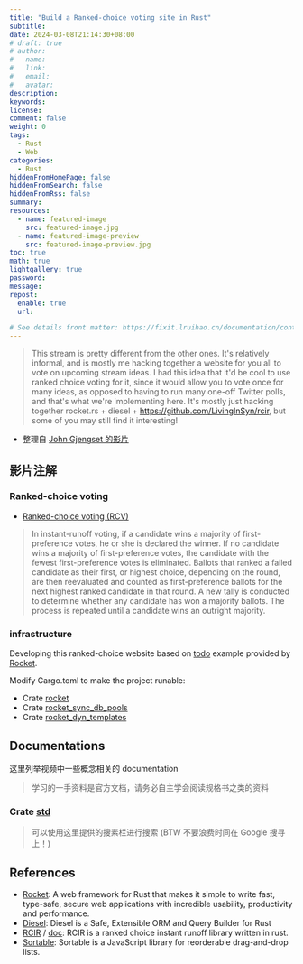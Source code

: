 ```yaml
---
title: "Build a Ranked-choice voting site in Rust"
subtitle:
date: 2024-03-08T21:14:30+08:00
# draft: true
# author:
#   name:
#   link:
#   email:
#   avatar:
description:
keywords:
license:
comment: false
weight: 0
tags:
  - Rust
  - Web
categories:
  - Rust
hiddenFromHomePage: false
hiddenFromSearch: false
hiddenFromRss: false
summary:
resources:
  - name: featured-image
    src: featured-image.jpg
  - name: featured-image-preview
    src: featured-image-preview.jpg
toc: true
math: true
lightgallery: true
password:
message:
repost:
  enable: true
  url:

# See details front matter: https://fixit.lruihao.cn/documentation/content-management/introduction/#front-matter
---
```


<!--more-->

> This stream is pretty different from the other ones. It's relatively informal, and is mostly me hacking together a website for you all to vote on upcoming stream ideas. I had this idea that it'd be cool to use ranked choice voting for it, since it would allow you to vote once for many ideas, as opposed to having to run many one-off Twitter polls, and that's what we're implementing here. It's mostly just hacking together rocket.rs + diesel + https://github.com/LivingInSyn/rcir, but some of you may still find it interesting!

- 整理自 [John Gjengset 的影片](https://www.youtube.com/watch?v=8LSNN-Y9Ftg)

## 影片注解

### Ranked-choice voting

- [Ranked-choice voting (RCV)](https://ballotpedia.org/Ranked-choice_voting_(RCV))

> In instant-runoff voting, if a candidate wins a majority of first-preference votes, he or she is declared the winner. If no candidate wins a majority of first-preference votes, the candidate with the fewest first-preference votes is eliminated. Ballots that ranked a failed candidate as their first, or highest choice, depending on the round, are then reevaluated and counted as first-preference ballots for the next highest ranked candidate in that round. A new tally is conducted to determine whether any candidate has won a majority ballots. The process is repeated until a candidate wins an outright majority. 

### infrastructure

Developing this ranked-choice website based on [todo](https://github.com/rwf2/Rocket/tree/master/examples/todo) example provided by [Rocket](https://github.com/rwf2/Rocket/).

Modify Cargo.toml to make the project runable:

- Crate [rocket](https://api.rocket.rs/v0.5/rocket/)
- Crate [rocket_sync_db_pools](https://api.rocket.rs/v0.5/rocket_sync_db_pools/)
- Crate [rocket_dyn_templates](https://api.rocket.rs/v0.5/rocket_dyn_templates/)

## Documentations

这里列举视频中一些概念相关的 documentation 

> 学习的一手资料是官方文档，请务必自主学会阅读规格书之类的资料

### Crate [std](https://doc.rust-lang.org/std/index.html) 

> 可以使用这里提供的搜素栏进行搜索 (BTW 不要浪费时间在 Google 搜寻上！)

## References

- [Rocket](https://rocket.rs/): A web framework for Rust that makes it simple to write fast, type-safe, secure web applications with incredible usability, productivity and performance.
- [Diesel](https://diesel.rs/): Diesel is a Safe, Extensible ORM and Query Builder for Rust
- [RCIR](https://github.com/LivingInSyn/rcir) / [doc](https://docs.rs/rcir/latest/rcir/): RCIR is a ranked choice instant runoff library written in rust.
- [Sortable](https://github.com/SortableJS/Sortable): Sortable is a JavaScript library for reorderable drag-and-drop lists.

